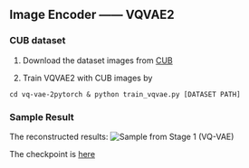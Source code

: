 
## Image Encoder —— VQVAE2

### CUB dataset
1. Download the dataset images from [CUB](http://www.vision.caltech.edu/visipedia/CUB-200.html)

2. Train VQVAE2 with CUB images by 
```
cd vq-vae-2pytorch & python train_vqvae.py [DATASET PATH]
```

### Sample Result
The reconstructed results:
![Sample from Stage 1 (VQ-VAE)](Code/vq-vae-2-pytorch/sample/00560_00000.png)

The checkpoint is [here](Code/vq-vae-2-pytorch/checkpoint/vqvae2_cub_560.pt)

